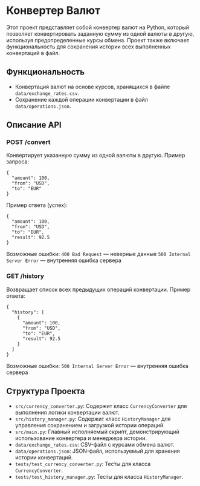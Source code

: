 # Конвертер Валют

Этот проект представляет собой конвертер валют на Python, который позволяет конвертировать заданную сумму из одной валюты в другую, используя предопределенные курсы обмена. Проект также включает функциональность для сохранения истории всех выполненных конвертаций в файл.

## Функциональность
- Конвертация валют на основе курсов, хранящихся в файле `data/exchange_rates.csv`.
- Сохранение каждой операции конвертации в файл `data/operations.json`.

## Описание API
### POST /convert
Конвертирует указанную сумму из одной валюты в другую.
Пример запроса:
```
{
  "amount": 100,
  "from": "USD",
  "to": "EUR"
}
```
Пример ответа (успех):
```
{
  "amount": 100,
  "from": "USD",
  "to": "EUR",
  "result": 92.5
}
```
Возможные ошибки:
`400 Bad Request` — неверные данные
`500 Internal Server Error` — внутренняя ошибка сервера

### GET /history
Возвращает список всех предыдущих операций конвертации.
Пример ответа:
```
{
  "history": [
    {
      "amount": 100,
      "from": "USD",
      "to": "EUR",
      "result": 92.5
    }
  ]
}
```
Возможные ошибки:
`500 Internal Server Error` — внутренняя ошибка сервера

## Структура Проекта
- `src/currency_converter.py`: Содержит класс `CurrencyConverter` для выполнения логики конвертации валют.
- `src/history_manager.py`: Содержит класс `HistoryManager` для управления сохранением и загрузкой истории операций.
- `src/main.py`: Главный исполняемый скрипт, демонстрирующий использование конвертера и менеджера истории.
- `data/exchange_rates.csv`: CSV-файл с курсами обмена валют.
- `data/operations.json`: JSON-файл, используемый для хранения истории конвертаций.
- `tests/test_currency_converter.py`: Тесты для класса `CurrencyConverter`.
- `tests/test_history_manager.py`: Тесты для класса `HistoryManager`.
